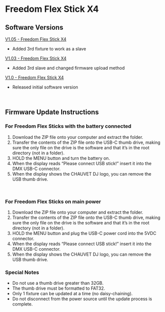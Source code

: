 # Freedom Flex Stick X4

## Software Versions

[V1.05 - Freedom Flex Stick X4](https://github.com/Chauvet-DJ/FREEDOMFLEXSTICKX4/blob/59dbff4d5322d2afcd1fca8a47e833873c0601ba/Firmware/V1.05.zip)
- Added 3rd fixture to work as a slave

[V1.03 - Freedom Flex Stick X4](https://github.com/Chauvet-DJ/FREEDOMFLEXSTICKX4/blob/1156d4059134018623b327cb5b46691ea676e66b/Firmware/V1.03.zip)
- Added 3rd slave and changed firmware upload method

[V1.0 - Freedom Flex Stick X4](https://github.com/Chauvet-DJ/FREEDOMFLEXSTICKX4/blob/b7bbfd5e181b2707c9e82f3a3799c86493d94c71/Firmware/V1.0.zip)
- Released initial software version

&nbsp;

## Firmware Update Instructions 

### For Freedom Flex Sticks with the battery connected
1. Download the ZIP file onto your computer and extract the folder. 
2. Transfer the contents of the ZIP file onto the USB-C thumb drive, making sure the only file on the drive is the software and that it’s in the root directory (not in a folder). 
3. HOLD the MENU button and turn the battery on. 
4. When the display reads “Please connect USB stick!” insert it into the DMX USB-C connector. 
5. When the display shows the CHAUVET DJ logo, you can remove the USB thumb drive. 

&nbsp;

### For Freedom Flex Sticks on main power
1. Download the ZIP file onto your computer and extract the folder. 
2. Transfer the contents of the ZIP file onto the USB-C thumb drive, making sure the only file on the drive is the software and that it’s in the root directory (not in a folder). 
3. HOLD the MENU button and plug the USB-C power cord into the 5VDC connector. 
4. When the display reads “Please connect USB stick!” insert it into the DMX USB-C connector. 
5. When the display shows the CHAUVET DJ logo, you can remove the USB thumb drive. 


### Special Notes
* Do not use a thumb drive greater than 32GB.
* The thumb drive must be formatted to FAT32.
* Only 1 fixture can be updated at a time (no daisy-chaining).
* Do not disconnect from the power source until the update process is complete.
